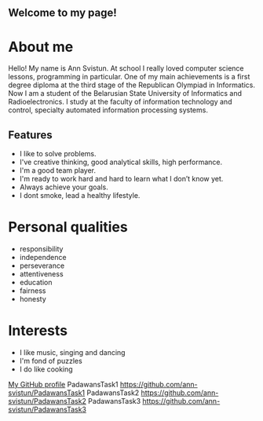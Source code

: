 ## Welcome to my page!

# About me
 Hello!  My name is Ann Svistun.  At school I really loved computer science lessons, programming in particular. One of my main achievements is a first degree diploma at the third stage of the Republican Olympiad in Informatics. Now I am a student of the Belarusian State University of Informatics and Radioelectronics.  I study at the faculty of information technology and control, specialty automated information processing systems.

## Features
 - I like to solve problems.  
 - I've creative thinking, good analytical skills, high performance.  
 - I'm a good team player.
 - I'm ready to work hard and hard to learn what I don’t know yet.  
 - Always achieve your goals.
 - I dont smoke, lead a healthy lifestyle.
 
# Personal qualities
 - responsibility
 - independence
 - perseverance
 - attentiveness
 - education
 - fairness
 - honesty
 
# Interests
 - I like music, singing and dancing
 - I'm fond of puzzles
 - I do like cooking
 
 [My GitHub profile](https://github.com/ann-svistun)
 PadawansTask1 https://github.com/ann-svistun/PadawansTask1
 PadawansTask2 https://github.com/ann-svistun/PadawansTask2
 PadawansTask3 https://github.com/ann-svistun/PadawansTask3
